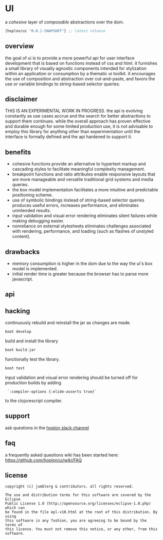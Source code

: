 # UI
a *cohesive* layer of *composable* abstractions over the dom.

[](dependency)
```clojure
[hoplon/ui "0.0.1-SNAPSHOT"] ;; latest release
```
[](/dependency)

## overview
the goal of ui is to provide a more powerful api for user interface development that is based on functions instead of css and html. it furnishes a small library of visually agnostic components intended for stylization within an application or consumption by a thematic ui toolkit.  it encourages the use of composition and abstraction over cut-and-paste, and favors the use or variable bindings to string-based selector queries.

## disclaimer
THIS IS AN EXPERIMENTAL WORK IN PROGRESS. the api is evolving constantly as use cases accrue and the search for better abstractions to support them continues.  while the overall approach has proven effective and durable enough for some limited production use, it is not advisable to employ this library for anything other than experimentation until the interface is formally defined and the api hardened to support it.

## benefits
* cohesive functions provide an alternative to hypertext markup and cascading styles to facilitate meaningful complexity management.
* breakpoint functions and ratio attributes enable responsive layouts that are more manageable and versatile traditional grid systems and media queries.
* the box model implementation facilitates a more intuitive and predictable positioning scheme.
* use of symbolic bindings instead of string-based selector queries produces useful errors, increases performance, and eliminates unintended results.
* input validation and visual error rendering eliminates silent failures while making debugging easier.
* nonreliance on external stylesheets eliminates challenges associated with rendering, performance, and loading (such as flashes of unstyled content).

## drawbacks
* memory consumption is higher in the dom due to the way the ui's box model is implemented.
* initial render time is greater because the browser has to parse more javascript.

## api



## hacking

continuously rebuild and reinstall the jar as changes are made.
```bash
boot develop
```

build and install the library
```bash
boot build-jar
```

functionally test the library.
```bash
boot test
```

input validation and visual error rendering should be turned off for production builds by adding
```
 `:compiler-options {:elide-asserts true}`
 ```
 to the clojurescript compiler.

## support
ask questions in the [hoplon slack channel](https://clojurians.slack.com/messages/hoplon/)

## faq
a frequently asked questions wiki has been started here: https://github.com/hoplon/ui/wiki/FAQ

## license

```
copyright (c) jumblerg & contributors. all rights reserved.

The use and distribution terms for this software are covered by the Eclipse
Public License 1.0 (http://opensource.org/licenses/eclipse-1.0.php) which can
be found in the file epl-v10.html at the root of this distribution. By using
this software in any fashion, you are agreeing to be bound by the terms of
this license. You must not remove this notice, or any other, from this software.
```
